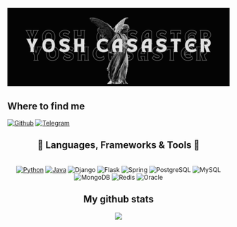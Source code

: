  
[![Header](https://github.com/YoshCasaster/YoshCasaster/blob/main/yoshc.jpg "Header")](https://google.com/)


## Where to find me

[![Github](https://img.shields.io/badge/-Github-181717?style=for-the-badge&logo=Github&logoColor=white)](https://github.com/dikxzz123)
[![Telegram](https://img.shields.io/badge/Telegram-2CA5E0?style=for-the-badge&logo=telegram&logoColor=white)](https://t.me/AGENCSSERVICES)

<h2 align="center">🔨 Languages, Frameworks & Tools 🔨</h2>
<br>
<div align="center">
    <a href="https://github.com/0xStryK3R?tab=repositories&language=python" target="_blank"><img alt="Python" height ="36px" src="https://cdn.jsdelivr.net/gh/devicons/devicon/icons/python/python-original.svg"></a>
    <a href="https://github.com/0xStryK3R?tab=repositories&language=java" target="_blank"><img alt="Java" height ="36px" src="https://cdn.jsdelivr.net/gh/devicons/devicon/icons/java/java-original.svg"></a>
    <img alt="Django" height ="36px" src="https://cdn.jsdelivr.net/gh/devicons/devicon/icons/django/django-plain.svg">
    <img alt="Flask" height ="36px" src="https://cdn.jsdelivr.net/gh/devicons/devicon/icons/flask/flask-original.svg">
    <img alt="Spring" height ="36px" src='https://cdn.jsdelivr.net/gh/devicons/devicon/icons/spring/spring-original.svg'>
    <img alt="PostgreSQL" height ="36px" src="https://cdn.jsdelivr.net/gh/devicons/devicon/icons/postgresql/postgresql-original.svg">
    <img alt="MySQL" height ="36px" src="https://cdn.jsdelivr.net/gh/devicons/devicon/icons/mysql/mysql-original.svg">
    <img alt="MongoDB" height ="36px" src="https://cdn.jsdelivr.net/gh/devicons/devicon/icons/mongodb/mongodb-original.svg">
    <img alt="Redis" height ="36px" src="https://cdn.jsdelivr.net/gh/devicons/devicon/icons/redis/redis-original.svg">
    <img alt="Oracle" height ="36px" src="https://cdn.jsdelivr.net/gh/devicons/devicon/icons/oracle/oracle-original.svg">

## My github stats 
<p align="center">
    <img
        width="52%"
        src="https://github-readme-stats.vercel.app/api?username=dikxzz123&count_private=true&include_all_commits=true&show_icons=true&theme=tokyonight&custom_title=GitHub+Stats"
    />
</p>

<h3>
